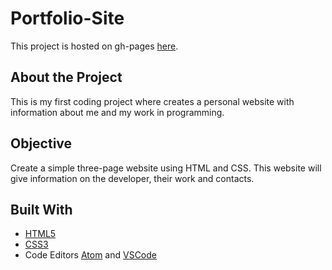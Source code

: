 # Portfolio-Site
This project is hosted on gh-pages [here](https://clarapapaya.github.io/Portfolio-Site/).
## About the Project
This is my first coding project where creates a personal website with information about me and my work in programming.
## Objective
Create a simple three-page website using HTML and CSS. This website will give information on the developer, their work and contacts.
## Built With
* [HTML5](https://developer.mozilla.org/en-US/docs/Web/HTML)
* [CSS3](https://developer.mozilla.org/en-US/docs/Web/CSS)
* Code Editors [Atom](https://atom.io/) and [VSCode](https://code.visualstudio.com/)
